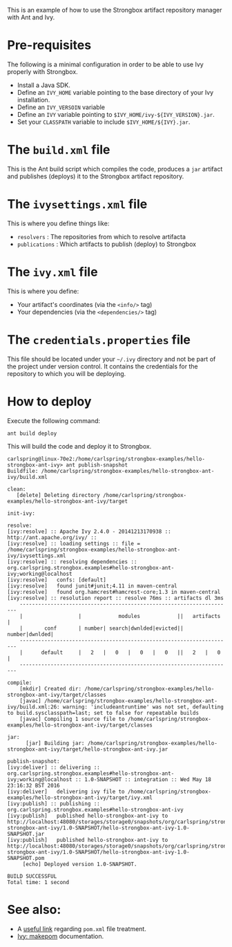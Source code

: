 
This is an example of how to use the Strongbox artifact repository manager with Ant and Ivy.

# Pre-requisites

The following is a minimal configuration in order to be able to use Ivy properly with Strongbox.

* Install a Java SDK.
* Define an `IVY_HOME` variable pointing to the base directory of your Ivy installation.
* Define an `IVY_VERSOIN` variable
* Define an `IVY` variable pointing to `$IVY_HOME/ivy-${IVY_VERSION}.jar`.
* Set your `CLASSPATH` variable to include `$IVY_HOME/${IVY}.jar`.

# The `build.xml` file

This is the Ant build script which compiles the code, produces a `jar` artifact and publishes (deploys) it to the Strongbox artifact repository.

# The `ivysettings.xml` file

This is where you define things like:
- `resolvers` : The repositories from which to resolve artifacta
- `publications` : Which artifacts to publish (deploy) to Strongbox

# The `ivy.xml` file

This is where you define:
* Your artifact's coordinates (via the `<info/>` tag)
* Your dependencies (via the `<dependencies/>` tag)

# The `credentials.properties` file

This file should be located under your `~/.ivy` directory and not be part of the project under version control. It contains the credentials for the repository to which you will be deploying.

# How to deploy

Execute the following command:

    ant build deploy

This will build the code and deploy it to Strongbox.

    carlspring@linux-70e2:/home/carlspring/strongbox-examples/hello-strongbox-ant-ivy> ant publish-snapshot
    Buildfile: /home/carlspring/strongbox-examples/hello-strongbox-ant-ivy/build.xml
    
    clean:
       [delete] Deleting directory /home/carlspring/strongbox-examples/hello-strongbox-ant-ivy/target
    
    init-ivy:
    
    resolve:
    [ivy:resolve] :: Apache Ivy 2.4.0 - 20141213170938 :: http://ant.apache.org/ivy/ ::
    [ivy:resolve] :: loading settings :: file = /home/carlspring/strongbox-examples/hello-strongbox-ant-ivy/ivysettings.xml
    [ivy:resolve] :: resolving dependencies :: org.carlspring.strongbox.examples#hello-strongbox-ant-ivy;working@localhost
    [ivy:resolve] 	confs: [default]
    [ivy:resolve] 	found junit#junit;4.11 in maven-central
    [ivy:resolve] 	found org.hamcrest#hamcrest-core;1.3 in maven-central
    [ivy:resolve] :: resolution report :: resolve 76ms :: artifacts dl 3ms
    	---------------------------------------------------------------------
    	|                  |            modules            ||   artifacts   |
    	|       conf       | number| search|dwnlded|evicted|| number|dwnlded|
    	---------------------------------------------------------------------
    	|      default     |   2   |   0   |   0   |   0   ||   2   |   0   |
    	---------------------------------------------------------------------
    
    compile:
        [mkdir] Created dir: /home/carlspring/strongbox-examples/hello-strongbox-ant-ivy/target/classes
        [javac] /home/carlspring/strongbox-examples/hello-strongbox-ant-ivy/build.xml:26: warning: 'includeantruntime' was not set, defaulting to build.sysclasspath=last; set to false for repeatable builds
        [javac] Compiling 1 source file to /home/carlspring/strongbox-examples/hello-strongbox-ant-ivy/target/classes
    
    jar:
          [jar] Building jar: /home/carlspring/strongbox-examples/hello-strongbox-ant-ivy/target/hello-strongbox-ant-ivy.jar
    
    publish-snapshot:
    [ivy:deliver] :: delivering :: org.carlspring.strongbox.examples#hello-strongbox-ant-ivy;working@localhost :: 1.0-SNAPSHOT :: integration :: Wed May 18 23:16:32 BST 2016
    [ivy:deliver] 	delivering ivy file to /home/carlspring/strongbox-examples/hello-strongbox-ant-ivy/target/ivy.xml
    [ivy:publish] :: publishing :: org.carlspring.strongbox.examples#hello-strongbox-ant-ivy
    [ivy:publish] 	published hello-strongbox-ant-ivy to http://localhost:48080/storages/storage0/snapshots/org/carlspring/strongbox/examples/hello-strongbox-ant-ivy/1.0-SNAPSHOT/hello-strongbox-ant-ivy-1.0-SNAPSHOT.jar
    [ivy:publish] 	published hello-strongbox-ant-ivy to http://localhost:48080/storages/storage0/snapshots/org/carlspring/strongbox/examples/hello-strongbox-ant-ivy/1.0-SNAPSHOT/hello-strongbox-ant-ivy-1.0-SNAPSHOT.pom
         [echo] Deployed version 1.0-SNAPSHOT.

    BUILD SUCCESSFUL
    Total time: 1 second

# See also:
* A [useful link](https://theholyjava.wordpress.com/2011/01/26/using-ivy-with-pom-xml/) regarding `pom.xml` file treatment.
* [Ivy: makepom](http://ant.apache.org/ivy/history/2.4.0/use/makepom.html) documentation.
